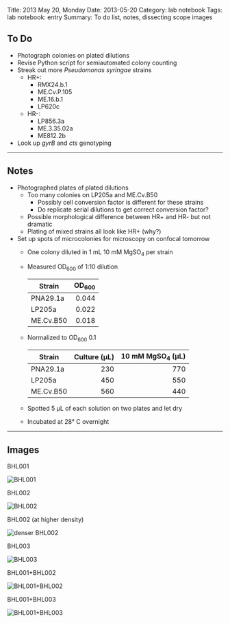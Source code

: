 Title: 2013 May 20, Monday
Date: 2013-05-20
Category: lab notebook
Tags: lab notebook: entry
Summary: To do list, notes, dissecting scope images

## To Do ##

- Photograph colonies on plated dilutions
- Revise Python script for semiautomated colony counting
- Streak out more _Pseudomonas syringae_ strains
    - HR+:
        - RMX24.b.1
        - ME.Cv.P.105
        - ME.16.b.1
        - LP620c
    - HR-:
        - LP856.3a
        - ME.3.35.02a
        - ME812.2b
- Look up _gyrB_ and _cts_ genotyping

***

## Notes ##

- Photographed plates of plated dilutions
	- Too many colonies on LP205a and ME.Cv.B50
		- Possibly cell conversion factor is different for these strains
		- Do replicate serial dilutions to get correct conversion factor?
	- Possible morphological difference between HR+ and HR- but not dramatic
	- Plating of mixed strains all look like HR+ (why?)
- Set up spots of microcolonies for microscopy on confocal tomorrow
	- One colony diluted in 1 mL 10 mM MgSO<sub>4</sub> per strain
	- Measured OD<sub>600</sub> of 1:10 dilution

	  Strain    |OD<sub>600</sub>
      ----------|----------------:
      PNA29.1a  |            0.044
	  LP205a    |            0.022
	  ME.Cv.B50 |            0.018

    - Normalized to OD<sub>600</sub> 0.1
 
      Strain    |Culture (&micro;L) |10 mM MgSO<sub>4</sub> (&micro;L)
      ----------|------------------:|---------------------------------:
      PNA29.1a  |                230|                               770
      LP205a    |                450|                               550
      ME.Cv.B50 |                560|                               440

	- Spotted 5 &micro;L of each solution on two plates and let dry
	- Incubated at 28&deg; C overnight

***

## Images ##

BHL001

![BHL001](http://hanalee.info/static/images/20130520/IMG_6238.jpg "BHL001")

BHL002

![BHL002](http://hanalee.info/static/images/20130520/IMG_6242.jpg "BHL002")

BHL002 (at higher density)

![denser BHL002](http://hanalee.info/static/images/20130520/IMG_6237.jpg
"denser BHL002")

BHL003

![BHL003](http://hanalee.info/static/images/20130520/IMG_6239.jpg "BHL003")

BHL001+BHL002

![BHL001+BHL002](http://hanalee.info/static/images/20130520/IMG_6240.jpg
"BHL001+BHL002")

BHL001+BHL003

![BHL001+BHL003](http://hanalee.info/static/images/20130520/IMG_6241.jpg
"BHL001+BHL003")
